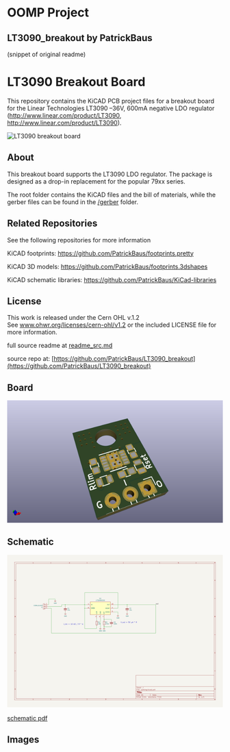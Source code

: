 # OOMP Project  
## LT3090_breakout  by PatrickBaus  
  
(snippet of original readme)  
  
LT3090 Breakout Board  
===================  
  
This repository contains the KiCAD PCB project files for a breakout board for the Linear Technologies LT3090 –36V, 600mA negative LDO regulator (http://www.linear.com/product/LT3090, http://www.linear.com/product/LT3090).  
  
![LT3090 breakout board](/images/LT3090_breakout.png)  
  
About  
-----  
This breakout board supports the LT3090 LDO regulator. The package is designed as a drop-in replacement for the popular 79xx series.  
  
The root folder contains the KiCAD files and the bill of materials, while the gerber files can be found in the [/gerber](gerber/) folder.  
  
Related Repositories  
-------------  
  
See the following repositories for more information  
  
KiCAD footprints: https://github.com/PatrickBaus/footprints.pretty  
  
KiCAD 3D models: https://github.com/PatrickBaus/footprints.3dshapes  
  
KiCAD schematic libraries: https://github.com/PatrickBaus/KiCad-libraries  
  
License  
-------  
  
This work is released under the Cern OHL v.1.2  
See www.ohwr.org/licenses/cern-ohl/v1.2 or the included LICENSE file for more information.  
  
  full source readme at [readme_src.md](readme_src.md)  
  
source repo at: [https://github.com/PatrickBaus/LT3090_breakout](https://github.com/PatrickBaus/LT3090_breakout)  
## Board  
  
[![working_3d.png](working_3d_600.png)](working_3d.png)  
## Schematic  
  
[![working_schematic.png](working_schematic_600.png)](working_schematic.png)  
  
[schematic pdf](working_schematic.pdf)  
## Images  
